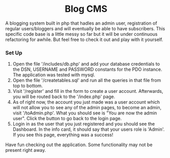 <h1 align="center">Blog CMS</h1>
<p>A blogging system built in php that hadles an admin user, registration of regular users/bloggers 
and will eventually be able to have subscribers. This specific code base is a little messy so far but 
it will be under continuous refactoring for awhile. But feel free to check it out and play with it yourself.</p>

<h3>Set Up</h3>
<ol>
    <li>Open the file '/includes/db.php' and add your database credentials to the DSN, USERNAME and PASSWORD constants for the PDO instance. The application was tested with mysql.</li>
    <li>Open the file '/createtables.sql' and run all the queries in that file from top to bottom.</li>
    <li>Visit '/register' and fill in the form to create a user account. Afterwards, you will be routed back to the '/index.php' page.</li>
    <li>As of right now, the account you just made was a user account which will not allow you to see any of the admin pages, to become an admin, visit '/toAdmin.php'. What you should see is "You are now the admin user". Click the button to go back to the login page.</li>
    <li>Login in as the user that you just registered and you should see the Dashboard. In the info card, it should say that your users role is 'Admin'. If you see this page, everything was a success!</li>
</ol>

<p>Have fun checking out the application. Some functionality may not be present right away.</p>
